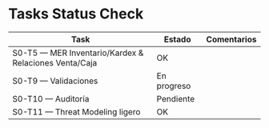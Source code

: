 # Tasks Status Check

| Task | Estado | Comentarios |
|------|--------|-------------|
| S0-T5 — MER Inventario/Kardex & Relaciones Venta/Caja | OK | |
| S0-T9 — Validaciones | En progreso | |
| S0-T10 — Auditoría | Pendiente | |
| S0-T11 — Threat Modeling ligero | OK | |
